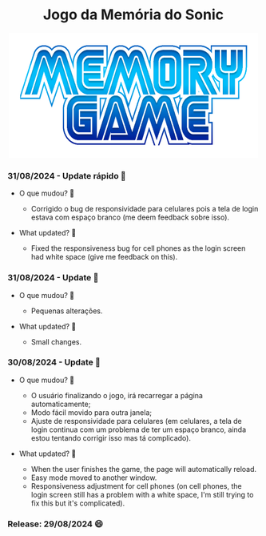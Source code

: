 <h1 align="center"> Jogo da Memória do Sonic </h1>

<p align="center"><img src="images/logo.png" alt="Image" height="250" width="500"/></p>

### 31/08/2024 - Update rápido 🔨

- O que mudou? 🤔
  - Corrigido o bug de responsividade para celulares pois a tela de login estava com espaço branco (me deem feedback sobre isso).

- What updated? 🤔
  - Fixed the responsiveness bug for cell phones as the login screen had white space (give me feedback on this).

### 31/08/2024 - Update 🔨

- O que mudou? 🤔
  - Pequenas alterações.

- What updated? 🤔
  - Small changes.

### 30/08/2024 - Update 🔨

- O que mudou? 🤔
  - O usuário finalizando o jogo, irá recarregar a página automaticamente;
  - Modo fácil movido para outra janela;
  - Ajuste de responsividade para celulares (em celulares, a tela de login continua com um problema de ter um espaço branco, ainda estou tentando corrigir isso mas tá complicado).

- What updated? 🤔
  - When the user finishes the game, the page will automatically reload.
  - Easy mode moved to another window.
  - Responsiveness adjustment for cell phones (on cell phones, the login screen still has a problem with a white space, I'm still trying to fix this but it's complicated).

### Release: 29/08/2024 😄
